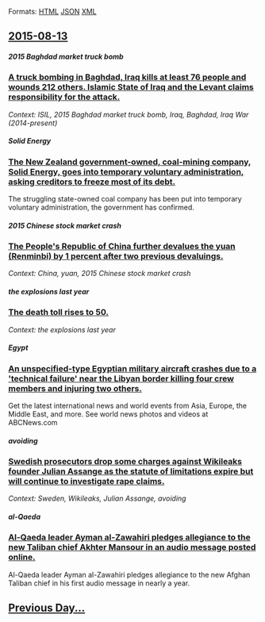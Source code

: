 
Formats: [HTML](2015/08/13/index.html)  [JSON](2015/08/13/index.json)  [XML](2015/08/13/index.xml)  

## [2015-08-13](/news/2015/08/13/index.md)

##### 2015 Baghdad market truck bomb
### [A truck bombing in Baghdad, Iraq kills at least 76 people and wounds 212 others. Islamic State of Iraq and the Levant claims responsibility for the attack. ](/news/2015/08/13/a-truck-bombing-in-baghdad-iraq-kills-at-least-76-people-and-wounds-212-others-islamic-state-of-iraq-and-the-levant-claims-responsibility.md)
_Context: ISIL, 2015 Baghdad market truck bomb, Iraq, Baghdad, Iraq War (2014-present)_

##### Solid Energy
### [The New Zealand government-owned, coal-mining company, Solid Energy, goes into temporary voluntary administration, asking creditors to freeze most of its debt. ](/news/2015/08/13/the-new-zealand-government-owned-coal-mining-company-solid-energy-goes-into-temporary-voluntary-administration-asking-creditors-to-freez.md)
The struggling state-owned coal company has been put into temporary voluntary administration, the government has confirmed.

##### 2015 Chinese stock market crash
### [The People's Republic of China further devalues the yuan (Renminbi) by 1 percent after two previous devaluings. ](/news/2015/08/13/the-people-s-republic-of-china-further-devalues-the-yuan-renminbi-by-1-percent-after-two-previous-devaluings.md)
_Context: China, yuan, 2015 Chinese stock market crash_

##### the explosions last year
### [The death toll rises to 50. ](/news/2015/08/13/the-death-toll-rises-to-50.md)
_Context: the explosions last year_

##### Egypt
### [An unspecified-type Egyptian military aircraft crashes due to a 'technical failure' near the Libyan border killing four crew members and injuring two others. ](/news/2015/08/13/an-unspecified-type-egyptian-military-aircraft-crashes-due-to-a-technical-failure-near-the-libyan-border-killing-four-crew-members-and-inj.md)
Get the latest international news and world events from Asia, Europe, the Middle East, and more. See world news photos and videos at ABCNews.com

##### avoiding
### [Swedish prosecutors drop some charges against Wikileaks founder Julian Assange as the statute of limitations expire but will continue to investigate rape claims. ](/news/2015/08/13/swedish-prosecutors-drop-some-charges-against-wikileaks-founder-julian-assange-as-the-statute-of-limitations-expire-but-will-continue-to-inv.md)
_Context: Sweden, Wikileaks, Julian Assange, avoiding_

##### al-Qaeda
### [Al-Qaeda leader Ayman al-Zawahiri pledges allegiance to the new Taliban chief Akhter Mansour in an audio message posted online. ](/news/2015/08/13/al-qaeda-leader-ayman-al-zawahiri-pledges-allegiance-to-the-new-taliban-chief-akhter-mansour-in-an-audio-message-posted-online.md)
Al-Qaeda leader Ayman al-Zawahiri pledges allegiance to the new Afghan Taliban chief in his first audio message in nearly a year.

## [Previous Day...](/news/2015/08/12/index.md)

